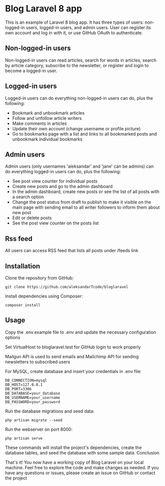 # Blog Laravel 8 app

This is an example of Laravel 8 blog app. It has three types of users: non-logged-in users, logged-in users, and admin users. User can register its own account and log in with it, or use GitHub OAuth to authenticate.

## Non-logged-in users

Non-logged-in users can read articles, search for words in articles, search by article category, subscribe to the newsletter, or register and login to become a logged-in user.

## Logged-in users

Logged-in users can do everything non-logged-in users can do, plus the following:

* Bookmark and unbookmark articles
* Follow and unfollow article writers
* Make comments in articles
* Update their own account (change username or profile picture)
* Go to bookmarks page with a list and links to all bookmarked posts and unbookmark individual bookmarks

## Admin users 

Admin users (only usernames 'aleksandar' and 'jane' can be admins) can do everything logged-in users can do, plus the following:

* See post view counter for individual posts
* Create new posts and go to the admin dashboard
* In the admin dashboard, create new posts or see the list of all posts with a search option
* Change the post status from draft to publish to make it visible on the main page with sending email to all writer followers to inform them about new post
* Edit or delete posts
* See the post view counter on the posts list

## Rss feed
All users can access RSS feed that lists all posts under /feeds link

## Installation

Clone the repository from GitHub:
```
git clone https://github.com/aleksandarTcode/bloglaravel
```

Install dependencies using Composer:

```
composer install
```
## Usage

Copy the .env.example file to .env and update the necessary configuration options

Set VirtualHost to bloglaravel.test for GitHub login to work properly

Mailgun API is used to send emails and Mailchimp API for sending newsletters to subscribed users

For MySQL, create database and insert your credentials in .env file:
```
DB_CONNECTION=mysql
DB_HOST=127.0.0.1
DB_PORT=3306
DB_DATABASE=your_database
DB_USERNAME=your_username
DB_PASSWORD=your_password
```

Run the database migrations and seed data:
```
php artisan migrate --seed
```

Run the webserver on port 8000:
```
php artisan serve
```

These commands will install the project's dependencies, create the database tables, and seed the database with some sample data.
Conclusion

That's it! You now have a working copy of Blog Laravel on your local machine. Feel free to explore the code and make changes as needed. If you have any questions or issues, please create an issue on GitHub or contact the project 
